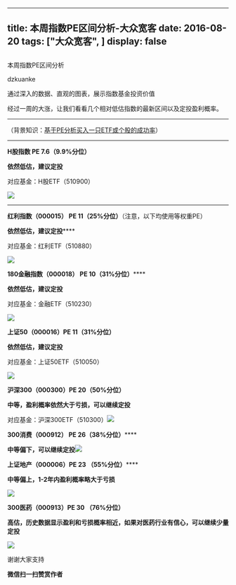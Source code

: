 
---
title:   本周指数PE区间分析-大众宽客
date: 2016-08-20
tags: ["大众宽客", ]
display: false
---


## 



本周指数PE区间分析




dzkuanke




通过深入的数据、直观的图表，展示指数基金投资价值


经过一周的大涨，让我们看看几个相对低估指数的最新区间以及定投盈利概率。

****

（背景知识：[基于PE分析买入一只ETF或个股的成功率](http://mp.weixin.qq.com/s?__biz=MzAwMTc1MDcwNw==&amp;mid=2648271733&amp;idx=1&amp;sn=b085ceeae8800706f9714c7cfde17289&amp;scene=21#wechat_redirect)）

********

**H股指数 PE 7.6（9.9%分位）**

**依然低估，建议定投**

对应基金：H股ETF（510900）

<img data-s="300,640" data-type="png" data-ratio="0.741106719367589" data-w="506" src="http://mmbiz.qpic.cn/mmbiz/PKw3FQPmhIg7IPXM2UJNDgzWXlC20RJTgMkP0MdiaYkzeeKzM4RUq8jTAfpLY60GxjlXjoeCDX6vkOV5d3ud8YQ/640?wx_fmt=png" style="box-sizing: border-box !important; word-wrap: break-word !important; width: auto !important; visibility: visible !important;"/>



****

**红利指数（000015） PE 11（25%分位）**（注意，以下均使用等权重PE）

**依然低估，建议定投******

对应基金：红利ETF（510880）

<img data-s="300,640" data-type="png" data-ratio="0.7416173570019724" data-w="507" src="http://mmbiz.qpic.cn/mmbiz/PKw3FQPmhIg7IPXM2UJNDgzWXlC20RJTM5WepJcAUmHCGFvtR8ic7eSz4lHhAic4cbc65YibGnnxTr8qWasH314kg/640?wx_fmt=png" style="box-sizing: border-box !important; word-wrap: break-word !important; width: auto !important; visibility: visible !important;"/>



**<strong style="color: rgb(62, 62, 62); font-size: 18px; white-space: pre-wrap; max-width: 100% !important; box-sizing: border-box !important; word-wrap: break-word !important;">**</strong>

**180金融指数（000018） PE 10（31%分位）******

**<strong style="white-space: pre-wrap;">依然低估，建议定投**</strong>**<strong style="white-space: pre-wrap;">**</strong>

对应基金：金融ETF（510230）

<img data-s="300,640" data-type="png" src="http://mmbiz.qpic.cn/mmbiz_png/PKw3FQPmhIiaCpMriaIXN2v1OMXZD7oEqwR4Nh4eDxJiacQ3N0WuAJlrHwKqe1SYTTXaOiaqWY0yqpehiahLkWKByOQ/0?wx_fmt=png" data-ratio="0.7396449704142012" data-w="507"/>

**上证50（000016）PE 11（31%分位）**

**依然低估，建议定投**

对应基金：上证50ETF（510050）

<img data-s="300,640" data-type="png" src="http://mmbiz.qpic.cn/mmbiz_png/PKw3FQPmhIiaCpMriaIXN2v1OMXZD7oEqwyxIGONh7K2sv8j2LnU4HPcwSF8kglysRH3Z9tTT9icTe65zXQroXq3g/0?wx_fmt=png" data-ratio="0.7244701348747592" data-w="519"/>



**沪深300（000300）PE 20（50%分位）**

**中等，盈利概率依然大于亏损，可以继续定投**

对应基金：沪深300ETF（510300）<img class="" data-ratio="0.7396449704142012" data-type="png" data-w="507" width="507" src="http://mmbiz.qpic.cn/mmbiz/PKw3FQPmhIg6TYSccLIMoBw5RUicTmeHJTia13hhvdqIDibh4AaUzQg5f5MnJdGz7h2ibzBHGMhqDoictEia33ug5DVg/640?wx_fmt=png" style="color: rgb(62, 62, 62); font-size: 18px; box-sizing: border-box !important; word-wrap: break-word !important; width: auto !important; visibility: visible !important;"/>



**300消费（000912） PE 26（38%分位）******

**中等偏下，可以继续定投**<img data-s="300,640" data-type="png" data-ratio="0.7396449704142012" data-w="507" src="http://mmbiz.qpic.cn/mmbiz/PKw3FQPmhIhC6MGmVw5qCq4ejZ52RT2e9qtc0fKHKfWAiaLYCm4gdtADfv2B8LgNbiaFCgdp4pfnUYbnw3ObtKyw/640?wx_fmt=png" style="color: rgb(62, 62, 62); font-size: 18px; box-sizing: border-box !important; word-wrap: break-word !important; width: auto !important; visibility: visible !important;"/>



**上证地产（000006）PE 23 （55%分位）******

**<strong style="white-space: pre-wrap;">中等偏上，1-2年内盈利概率略大于亏损**</strong>**<strong style="white-space: pre-wrap;">**</strong>

<img data-s="300,640" data-type="png" src="http://mmbiz.qpic.cn/mmbiz_png/PKw3FQPmhIiaCpMriaIXN2v1OMXZD7oEqwhAGib38Cp5hohFW1s0V2oZStWiaVTYpYPSR2stKLZTibYSXmdibCPuib94Q/0?wx_fmt=png" data-ratio="0.7396449704142012" data-w="507"/>



**300医药（000913）PE 30 （76%分位）**

**高估，历史数据显示盈利和亏损概率相近，如果对医药行业有信心，可以继续少量定投**

<img data-s="300,640" data-type="png" data-ratio="0.7396449704142012" data-w="507" src="http://mmbiz.qpic.cn/mmbiz/PKw3FQPmhIhC6MGmVw5qCq4ejZ52RT2e01cib9gU4Zia7TrFVWzwMbq8FicMqCaQtKnljMhpwLEBiaE2f7nH4kAWWw/640?wx_fmt=png" style="color: rgb(62, 62, 62); font-size: 18px; white-space: pre-wrap; box-sizing: border-box !important; word-wrap: break-word !important; width: auto !important; visibility: visible !important;"/>

谢谢大家支持


**微信扫一扫赞赏作者**













